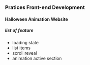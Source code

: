 <div>
    <h3>Pratices Front-end Development</h1>
    <h4>Halloween Animation Website</h2>
    <h5>list of feature</h4>
    <ul>
        <li>loading state</li>
        <li>list items</li>
        <li>scroll reveal</li>
        <li>animation active section</li>
    </ul>
</div>
